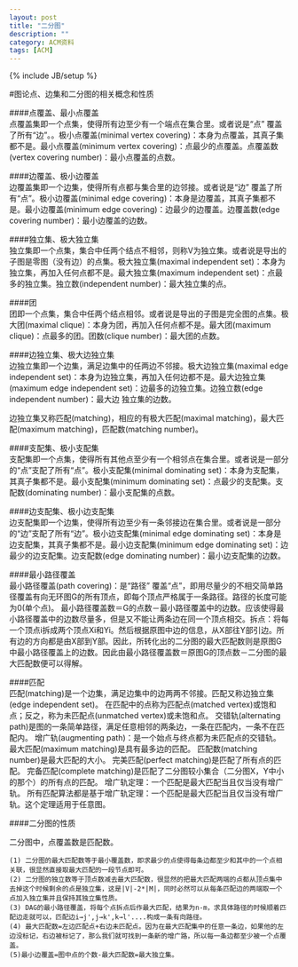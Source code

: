 ```yaml
---
layout: post
title: "二分图"
description: ""
category: ACM资料
tags: [ACM]
---
```

{% include JB/setup %}

#图论点、边集和二分图的相关概念和性质

 
####点覆盖、最小点覆盖		
点覆盖集即一个点集，使得所有边至少有一个端点在集合里。或者说是“点” 覆盖了所有“边”。。极小点覆盖(minimal vertex covering)：本身为点覆盖，其真子集都不是。最小点覆盖(minimum vertex covering)：点最少的点覆盖。点覆盖数(vertex covering number)：最小点覆盖的点数。
 
####边覆盖、极小边覆盖			
边覆盖集即一个边集，使得所有点都与集合里的边邻接。或者说是“边” 覆盖了所有“点”。极小边覆盖(minimal edge covering)：本身是边覆盖，其真子集都不是。最小边覆盖(minimum edge covering)：边最少的边覆盖。边覆盖数(edge covering number)：最小边覆盖的边数。
 
####独立集、极大独立集			
独立集即一个点集，集合中任两个结点不相邻，则称V为独立集。或者说是导出的子图是零图（没有边）的点集。极大独立集(maximal independent set)：本身为独立集，再加入任何点都不是。最大独立集(maximum independent set)：点最多的独立集。独立数(independent number)：最大独立集的点。
 
####团		
团即一个点集，集合中任两个结点相邻。或者说是导出的子图是完全图的点集。极大团(maximal clique)：本身为团，再加入任何点都不是。最大团(maximum clique)：点最多的团。团数(clique number)：最大团的点数。
 
####边独立集、极大边独立集		
边独立集即一个边集，满足边集中的任两边不邻接。极大边独立集(maximal edge independent set)：本身为边独立集，再加入任何边都不是。最大边独立集(maximum edge independent set)：边最多的边独立集。边独立数(edge independent number)：最大边	独立集的边数。
 
边独立集又称匹配(matching)，相应的有极大匹配(maximal matching)，最大匹配(maximum matching)，匹配数(matching number)。
 
####支配集、极小支配集		
支配集即一个点集，使得所有其他点至少有一个相邻点在集合里。或者说是一部分的“点”支配了所有“点”。极小支配集(minimal dominating set)：本身为支配集，其真子集都不是。最小支配集(minimum dominating set)：点最少的支配集。支配数(dominating number)：最小支配集的点数。
 
####边支配集、极小边支配集		
边支配集即一个边集，使得所有边至少有一条邻接边在集合里。或者说是一部分的“边”支配了所有“边”。极小边支配集(minimal edge dominating set)：本身是边支配集，其真子集都不是。最小边支配集(minimum edge dominating set)：边最少的边支配集。边支配数(edge dominating number)：最小边支配集的边数。
 
####最小路径覆盖		
最小路径覆盖(path covering)：是“路径” 覆盖“点”，即用尽量少的不相交简单路径覆盖有向无环图G的所有顶点，即每个顶点严格属于一条路径。路径的长度可能为0(单个点)。
最小路径覆盖数＝G的点数－最小路径覆盖中的边数。应该使得最小路径覆盖中的边数尽量多，但是又不能让两条边在同一个顶点相交。拆点：将每一个顶点i拆成两个顶点Xi和Yi。然后根据原图中边的信息，从X部往Y部引边。所有边的方向都是由X部到Y部。因此，所转化出的二分图的最大匹配数则是原图G中最小路径覆盖上的边数。因此由最小路径覆盖数＝原图G的顶点数－二分图的最大匹配数便可以得解。
 
####匹配		
	匹配(matching)是一个边集，满足边集中的边两两不邻接。匹配又称边独立集(edge independent set)。
	在匹配中的点称为匹配点(matched vertex)或饱和点；反之，称为未匹配点(unmatched vertex)或未饱和点。
	交错轨(alternating path)是图的一条简单路径，满足任意相邻的两条边，一条在匹配内，一条不在匹配内。
	增广轨(augmenting path)：是一个始点与终点都为未匹配点的交错轨。
	最大匹配(maximum matching)是具有最多边的匹配。
	匹配数(matching number)是最大匹配的大小。
	完美匹配(perfect matching)是匹配了所有点的匹配。
	完备匹配(complete matching)是匹配了二分图较小集合（二分图X，Y中小的那个）的所有点的匹配。
	增广轨定理：一个匹配是最大匹配当且仅当没有增广轨。
所有匹配算法都是基于增广轨定理：一个匹配是最大匹配当且仅当没有增广轨。这个定理适用于任意图。
 
####二分图的性质	

	
二分图中，点覆盖数是匹配数。
		
	(1) 二分图的最大匹配数等于最小覆盖数，即求最少的点使得每条边都至少和其中的一个点相关联，很显然直接取最大匹配的一段节点即可。	
	(2) 二分图的独立数等于顶点数减去最大匹配数，很显然的把最大匹配两端的点都从顶点集中去掉这个时候剩余的点是独立集，这是|V|-2*|M|，同时必然可以从每条匹配边的两端取一个点加入独立集并且保持其独立集性质。  
	(3) DAG的最小路径覆盖，将每个点拆点后作最大匹配，结果为n-m，求具体路径的时候顺着匹配边走就可以，匹配边i→j',j→k',k→l'....构成一条有向路径。		
	(4) 最大匹配数=左边匹配点+右边未匹配点。因为在最大匹配集中的任意一条边，如果他的左边没标记，右边被标记了，那么我们就可找到一条新的增广路，所以每一条边都至少被一个点覆盖。  
	(5)最小边覆盖=图中点的个数-最大匹配数=最大独立集。		